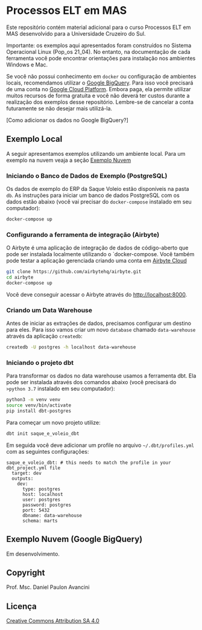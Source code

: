 # Processos ELT em MAS

Este repositório contém material adicional para o curso Processos ELT em MAS desenvolvido para a Universidade Cruzeiro do Sul.

Importante: os exemplos aqui apresentados foram construídos no Sistema Operacional Linux (Pop_os 21_04). No entanto, na documentação de cada ferramenta você pode encontrar orientações para instalação nos ambientes Windows e Mac.

Se você não possui conhecimento em `docker` ou configuração de ambientes locais, recomendamos utilizar o [Google BigQuery](https://cloud.google.com/bigquery?hl=pt-br). Para isso você precisará de uma conta no [Google Cloud Platform](https://console.developers.google.com/?hl=pt-Br). Embora paga, ela permite utilizar muitos recursos de forma gratuita e você não deverá ter custos durante a realização dos exemplos desse repositório. Lembre-se de cancelar a conta futuramente se não desejar mais utilizá-la.

[Como adicionar os dados no Google BigQuery?]

## Exemplo Local

A seguir apresentamos exemplos utilizando um ambiente local. Para um exemplo na nuvem veaja a seção [Exemplo Nuvem]()
### Iniciando o Banco de Dados de Exemplo (PostgreSQL)

Os dados de exemplo do ERP da Saque Voleio estão disponíveis na pasta `db`. As instruções para iniciar um banco de dados PostgreSQL com os dados estão abaixo (você vai precisar do `docker-compose` instalado em seu computador):

```bash
docker-compose up
```

### Configurando a ferramenta de integração (Airbyte)

O Airbyte é uma aplicação de integração de dados de código-aberto que pode ser instalada localmente utilizando o `docker-compose. Você também pode testar a aplicação gerenciada criando uma conta em [Airbyte Cloud]()

```bash
git clone https://github.com/airbytehq/airbyte.git
cd airbyte
docker-compose up
```

Você deve conseguir acessar o Airbyte através do [http://localhost:8000](http://localhost:8000).

### Criando um Data Warehouse

Antes de iniciar as extrações de dados, precisamos configurar um destino para eles. Para isso vamos criar um novo `database` chamado `data-warehouse`  através da aplicação `createdb`:

```bash
createdb -U postgres -h localhost data-warehouse
```

### Iniciando o projeto dbt

Para transformar os dados no data warehouse usamos a ferramenta dbt. Ela pode ser instalada através dos comandos abaixo (você precisará do `>python 3.7` instalado em seu computador):

```bash
python3 -m venv venv
source venv/bin/activate
pip install dbt-postgres
```

Para começar um novo projeto utilize:

```bash
dbt init saque_e_voleio_dbt
```

Em seguida você deve adicionar um profile no arquivo `~/.dbt/profiles.yml` com as seguintes configurações:

```
saque_e_voleio_dbt: # this needs to match the profile in your dbt_project.yml file
  target: dev
  outputs:
    dev:
      type: postgres
      host: localhost
      user: postgres
      password: postgres
      port: 5432
      dbname: data-warehouse
      schema: marts
```

## Exemplo Nuvem (Google BigQuery)

Em desenvolvimento.

## Copyright

Prof. Msc. Daniel Paulon Avancini

## Licença

[Creative Commons Attribution SA 4.0](LICENSE)